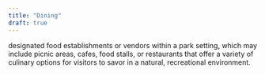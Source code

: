 ```yaml
---
title: "Dining"
draft: true
---
```


designated food establishments or vendors within a park setting, which may include picnic areas, cafes, food stalls, or restaurants that offer a variety of culinary options for visitors to savor in a natural, recreational environment.